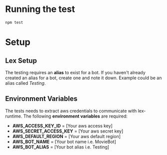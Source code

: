 # Running the test
`npm test`

# Setup
## Lex Setup
The testing requires an **alias** to exist for a bot. If you haven't already created an alias for a bot, create one and note it down. Example could be an alias called *Testing*.
## Environment Variables
The tests needs to extract aws credentials to communicate with lex-runtime. The following **environment variables** are required:  

* **AWS\_ACCESS\_KEY\_ID** = [Your aws access key]
* **AWS\_SECRET\_ACCESS\_KEY** = [Your aws secret key]
* **AWS\_DEFAULT\_REGION** = [Your aws default region]
* **AWS\_BOT\_NAME** = [Your bot name i.e. MovieBot]
* **AWS\_BOT\_ALIAS** = [Your bot alias i.e. Testing]